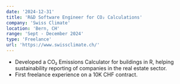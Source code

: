 ```yaml
---
date: '2024-12-31'
title: 'R&D Software Engineer for CO₂ Calculations'
company: 'Swiss Climate'
location: 'Bern, CH'
range: 'Sept - December 2024'
type: 'Freelance'
url: 'https://www.swissclimate.ch/'
---
```


- Developed a CO₂ Emissions Calculator for buildings in R, helping sustainability reporting of companies in the real estate sector.
- First freelance experience on a 10K CHF contract.

